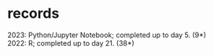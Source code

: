 # records
2023: Python/Jupyter Notebook; completed up to day 5. (9*)<br>
2022: R; completed up to day 21. (38*)
